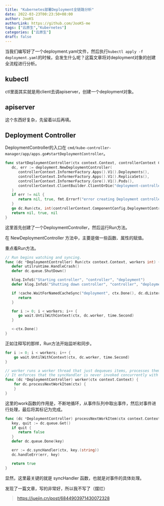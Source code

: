 ```yaml
---
title: "Kubernetes部署Deployment全链路分析"
date: 2022-03-23T00:23:50+08:00
author: JooKS
authorLink: https://github.com/JooKS-me
tags: ["云原生","Kubernetes"]
categories: ["云原生"]
draft: false
---
```


当我们编写好了一个deployment.yaml文件，然后执行`kubectl apply -f deployment.yaml`的时候，会发生什么呢？这篇文章将对deployment对象的创建全流程进行分析。

## kubectl

ctl里面其实就是用client去调apiserver，创建一个deployment对象。

## apiserver

这个东西好复杂，先留着以后再填。

## Deployment Controller

DeploymentController的入口在 `cmd/kube-controller-manager/app/apps.go#startDeploymentController`。

```go
func startDeploymentController(ctx context.Context, controllerContext ControllerContext) (controller.Interface, bool, error) {
   dc, err := deployment.NewDeploymentController(
      controllerContext.InformerFactory.Apps().V1().Deployments(),
      controllerContext.InformerFactory.Apps().V1().ReplicaSets(),
      controllerContext.InformerFactory.Core().V1().Pods(),
      controllerContext.ClientBuilder.ClientOrDie("deployment-controller"),
   )
   if err != nil {
      return nil, true, fmt.Errorf("error creating Deployment controller: %v", err)
   }
   go dc.Run(ctx, int(controllerContext.ComponentConfig.DeploymentController.ConcurrentDeploymentSyncs))
   return nil, true, nil
}
```

这里首先创建了一个DeploymentController，然后运行Run方法。

在 NewDeploymentController 方法中，主要是做一些函数、属性的赋值。

重点看Run方法。

```go
// Run begins watching and syncing.
func (dc *DeploymentController) Run(ctx context.Context, workers int) {
   defer utilruntime.HandleCrash()
   defer dc.queue.ShutDown()

   klog.InfoS("Starting controller", "controller", "deployment")
   defer klog.InfoS("Shutting down controller", "controller", "deployment")

   if !cache.WaitForNamedCacheSync("deployment", ctx.Done(), dc.dListerSynced, dc.rsListerSynced, dc.podListerSynced) {
      return
   }

   for i := 0; i < workers; i++ {
      go wait.UntilWithContext(ctx, dc.worker, time.Second)
   }

   <-ctx.Done()
}
```

正如注释写的那样，Run方法开始监听和同步。

```go
for i := 0; i < workers; i++ {
    go wait.UntilWithContext(ctx, dc.worker, time.Second)
}
```

```go
// worker runs a worker thread that just dequeues items, processes them, and marks them done.
// It enforces that the syncHandler is never invoked concurrently with the same key.
func (dc *DeploymentController) worker(ctx context.Context) {
	for dc.processNextWorkItem(ctx) {
	}
}
```

这里的work函数的作用是，不断地循环，从事件队列中取出事件，然后对事件进行处理，最后将其标记为完成。

```go
func (dc *DeploymentController) processNextWorkItem(ctx context.Context) bool {
   key, quit := dc.queue.Get()
   if quit {
      return false
   }
   defer dc.queue.Done(key)

   err := dc.syncHandler(ctx, key.(string))
   dc.handleErr(err, key)

   return true
}
```

显然，这里最关键的就是 syncHandler 函数，也就是对事件的具体处理。

发现了一篇文章，写的非常好，所以我不写了（摆烂）

> https://juejin.cn/post/6844903971430072328


